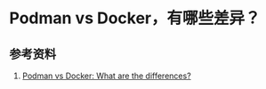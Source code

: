# Podman vs Docker，有哪些差异？


## 参考资料
1. [Podman vs Docker: What are the differences?](https://www.imaginarycloud.com/blog/podman-vs-docker/)